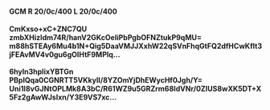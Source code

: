 #### GCM R 20/0c/400 L 20/0c/400
**CmKxso+xC+ZNC7QU**<br/>**zmbXHizldm74R/hanV2GKcOeliPbPgbOFNZtukP9qMU=**<br/>**m88hSTEAy6Mu4b1N+Qig5DaaVMJJXxhW22qSVnFhqGtFQ2dfHCwKfIt3jFEAvMV4v0gu6gOIHtF9MPlq...**<br/><br/>
**6hyln3hplixYBTGn**<br/>**PBplQqa0CGNRTT5VKkylI/8YZOmYjDhEWycHf0Jgh/Y=**<br/>**Uni1I8vGJNtOPLMk8A3bC/R61WZ9u5GRZrm68IdVNr/0ZIUS8wXK5DT+X5Fz2gAwWJsIxn/Y3E9VS7xc...**